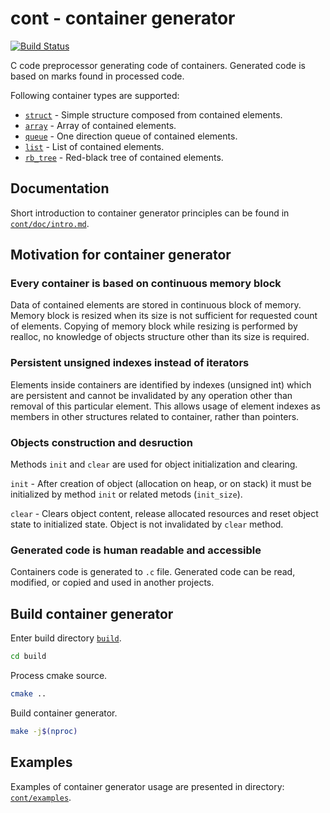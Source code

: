 # cont - container generator

[![Build Status](https://travis-ci.com/izuzanak/cont.svg?branch=cont_c)](https://travis-ci.com/izuzanak/cont)

C code preprocessor generating code of containers. Generated code is based on
marks found in processed code.

Following container types are supported:

* [`struct`](https://github.com/izuzanak/cont/blob/cont_c/cont/generators/gen_struct.cc) - Simple structure composed from contained elements.
* [`array`](https://github.com/izuzanak/cont/blob/cont_c/cont/generators/gen_array.cc) - Array of contained elements.
* [`queue`](https://github.com/izuzanak/cont/blob/cont_c/cont/generators/gen_queue.cc) - One direction queue of contained elements.
* [`list`](https://github.com/izuzanak/cont/blob/cont_c/cont/generators/gen_list.cc) - List of contained elements.
* [`rb_tree`](https://github.com/izuzanak/cont/blob/cont_c/cont/generators/gen_rb_tree.cc) - Red-black tree of contained elements.

## Documentation

Short introduction to container generator principles can be found in
[`cont/doc/intro.md`](https://github.com/izuzanak/cont/tree/cont_c/cont/doc/intro.md).

## Motivation for container generator

### Every container is based on continuous memory block

Data of contained elements are stored in continuous block of memory. Memory block
is resized when its size is not sufficient for requested count of elements.
Copying of memory block while resizing is performed by realloc, no knowledge of
objects structure other than its size is required.

### Persistent unsigned indexes instead of iterators

Elements inside containers are identified by indexes (unsigned int) which are
persistent and cannot be invalidated by any operation other than removal of
this particular element.  This allows usage of element indexes as members
in other structures related to container, rather than pointers.

### Objects construction and desruction

Methods `init` and `clear` are used for object initialization and clearing.

`init` - After creation of object (allocation on heap, or on stack) it must be
initialized by method `init` or related metods (`init_size`).

`clear` - Clears object content, release allocated resources and reset
object state to initialized state. Object is not invalidated by `clear` method.

### Generated code is human readable and accessible

Containers code is generated to `.c` file. Generated code can be read, modified,
or copied and used in another projects.

## Build container generator

Enter build directory [`build`](https://github.com/izuzanak/cont/tree/cont_c/build).
```sh
cd build
```

Process cmake source.
```sh
cmake ..
```

Build container generator.
```sh
make -j$(nproc)
```

## Examples

Examples of container generator usage are presented in directory: [`cont/examples`](https://github.com/izuzanak/cont/tree/cont_c/cont/examples).
